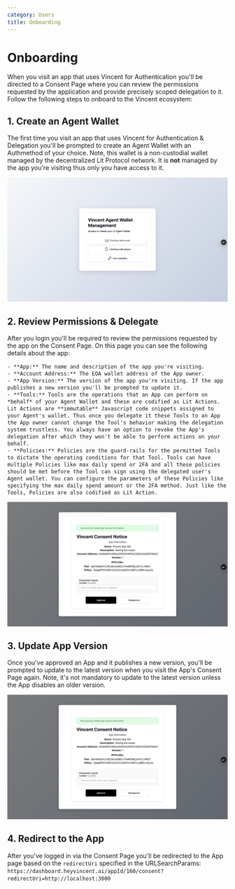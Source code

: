 ```yaml
---
category: Users
title: Onboarding
---
```


# Onboarding

When you visit an app that uses Vincent for Authentication you'll be directed to a Consent Page where you can review the permissions requested by the application and provide precisely scoped delegation to it. Follow the following steps to onboard to the Vincent ecosystem:

## 1. Create an Agent Wallet

The first time you visit an app that uses Vincent for Authentication & Delegation you'll be prompted to create an Agent Wallet with an Authmethod of your choice. Note, this wallet is a non-custodial wallet managed by the decentralized Lit Protocol network. It is **not** managed by the app you're visiting thus only you have access to it.

![User Login](./images/login.png)

## 2. Review Permissions & Delegate

After you login you'll be required to review the permissions requested by the app on the Consent Page. On this page you can see the following details about the app:

    - **App:** The name and description of the app you're visiting.
    - **Account Address:** The EOA wallet address of the App owner.
    - **App Version:** The version of the app you're visiting. If the app publishes a new version you'll be prompted to update it.
    - **Tools:** Tools are the operations that an App can perform on *behalf* of your Agent Wallet and these are codified as Lit Actions. Lit Actions are **immutable** Javascript code snippets assigned to your Agent's wallet. Thus once you delegate it these Tools to an App the App owner cannot change the Tool's behavior making the delegation system trustless. You always have an option to revoke the App's delegation after which they won't be able to perform actions on your behalf.
    - **Policies:** Policies are the guard-rails for the permitted Tools to dictate the operating conditions for that Tool. Tools can have multiple Policies like max daily spend or 2FA and all these policies should be met before the Tool can sign using the delegated user's Agent wallet. You can configure the parameters of these Policies like specifying the max daily spend amount or the 2FA method. Just like the Tools, Policies are also codified as Lit Action.

![Consent Page](./images/consent-page.png)

## 3. Update App Version

Once you've approved an App and it publishes a new version, you'll be prompted to update to the latest version when you visit the App's Consent Page again. Note, it's not mandatory to update to the latest version unless the App disables an older version.

![Update App Version](./images/consent-page.png)

## 4. Redirect to the App

After you've logged in via the Consent Page you'll be redirected to the App page based on the `redirectUri` specified in the URLSearchParams: `https://dashboard.heyvincent.ai/appId/160/consent?redirectUri=http://localhost:3000`

